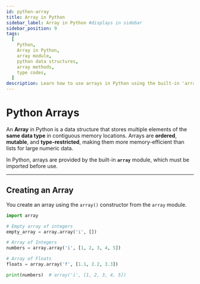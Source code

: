 ```yaml
---
id: python-array
title: Array in Python
sidebar_label: Array in Python #displays in sidebar
sidebar_position: 9
tags:
  [
    Python,
    Array in Python,
    array module,
    python data structures,
    array methods,
    type codes,
  ]
description: Learn how to use arrays in Python using the built-in 'array' module. This guide covers array creation, indexing, slicing, methods, and type codes.
---
```


# Python Arrays

An **Array** in Python is a data structure that stores multiple elements of the **same data type** in contiguous memory locations.
Arrays are **ordered**, **mutable**, and **type-restricted**, making them more memory-efficient than lists for large numeric data.

In Python, arrays are provided by the built-in **`array`** module, which must be imported before use.

---

## Creating an Array

You create an array using the `array()` constructor from the `array` module.

```python
import array

# Empty array of integers
empty_array = array.array('i', [])

# Array of Integers
numbers = array.array('i', [1, 2, 3, 4, 5])

# Array of Floats
floats = array.array('f', [1.1, 2.2, 3.3])

print(numbers)  # array('i', [1, 2, 3, 4, 5])
